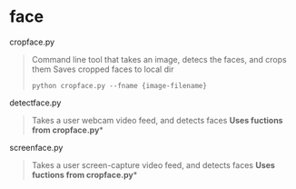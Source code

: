 # face
cropface.py
>Command line tool that takes an image, detecs the faces, and crops them
>Saves cropped faces to local dir
>```
>python cropface.py --fname {image-filename}
>```

detectface.py
>Takes a user webcam video feed, and detects faces
>**Uses fuctions from cropface.py*** 

screenface.py
>Takes a user screen-capture video feed, and detects faces
>**Uses fuctions from cropface.py***

